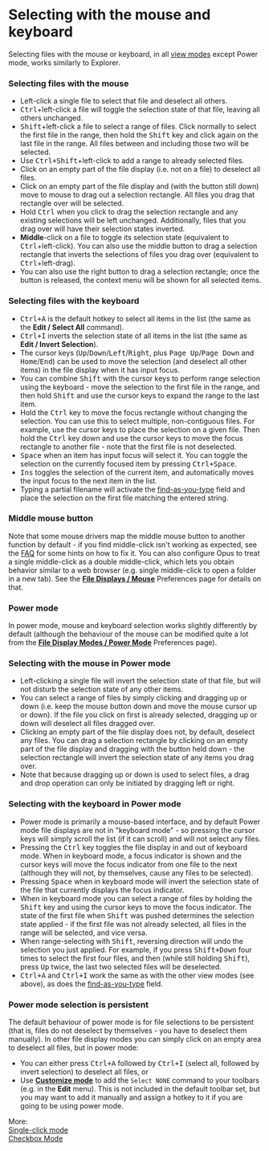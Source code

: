 # Selecting with the mouse and keyboard

Selecting files with the mouse or keyboard, in all [view modes](../the_lister/view_modes.md) except Power mode, works similarly to Explorer.

### Selecting files with the mouse

- Left-click a single file to select that file and deselect all others.
- <kbd>Ctrl</kbd>+left-click a file will toggle the selection state of that file, leaving all others unchanged.
- <kbd>Shift</kbd>+left-click a file to select a range of files. Click normally to select the first file in the range, then hold the <kbd>Shift</kbd> key and click again on the last file in the range. All files between and including those two will be selected.
- Use <kbd>Ctrl+Shift</kbd>+left-click to add a range to already selected files.
- Click on an empty part of the file display (i.e. not on a file) to deselect all files.
- Click on an empty part of the file display and (with the button still down) move to mouse to drag out a selection rectangle. All files you drag that rectangle over will be selected.
- Hold <kbd>Ctrl</kbd> when you click to drag the selection rectangle and any existing selections will be left unchanged. Additionally, files that you drag over will have their selection states inverted.
- **Middle**-click on a file to toggle its selection state (equivalent to <kbd>Ctrl</kbd>+left-click). You can also use the middle button to drag a selection rectangle that inverts the selections of files you drag over (equivalent to <kbd>Ctrl</kbd>+left-drag).
- You can also use the right button to drag a selection rectangle; once the button is released, the context menu will be shown for all selected items.

### Selecting files with the keyboard

- <kbd>Ctrl+A</kbd> is the default hotkey to select all items in the list (the same as the **Edit / Select All** command).
- <kbd>Ctrl+I</kbd> inverts the selection state of all items in the list (the same as **Edit / Invert Selection**).
- The cursor keys (<kbd>Up</kbd>/<kbd>Down</kbd>/<kbd>Left</kbd>/<kbd>Right</kbd>, plus <kbd>Page Up</kbd>/<kbd>Page Down</kbd> and <kbd>Home</kbd>/<kbd>End</kbd>) can be used to move the selection (and deselect all other items) in the file display when it has input focus.
- You can combine <kbd>Shift</kbd> with the cursor keys to perform range selection using the keyboard - move the selection to the first file in the range, and then hold <kbd>Shift</kbd> and use the cursor keys to expand the range to the last item.
- Hold the <kbd>Ctrl</kbd> key to move the focus rectangle without changing the selection. You can use this to select multiple, non-contiguous files. For example, use the cursor keys to place the selection on a given file. Then hold the <kbd>Ctrl</kbd> key down and use the cursor keys to move the focus rectangle to another file - note that the first file is not deselected.
- <kbd>Space</kbd> when an item has input focus will select it. You can toggle the selection on the currently focused item by pressing <kbd>Ctrl+Space</kbd>.
- <kbd>Ins</kbd> toggles the selection of the current item, and automatically moves the input focus to the next item in the list.
- Typing a partial filename will activate the [find-as-you-type](../the_lister/find-as-you-type_field.md) field and place the selection on the first file matching the entered string.

### Middle mouse button

Note that some mouse drivers map the middle mouse button to another function by default - if you find middle-click isn't working as expected, see the [FAQ](https://resource.dopus.com/t/how-to-make-logitech-mid-back-forward-buttons-work-in-opus/2972) for some hints on how to fix it. You can also configure Opus to treat a single middle-click as a double middle-click, which lets you obtain behavior similar to a web browser (e.g. single middle-click to open a folder in a new tab). See the **[File Displays / Mouse](/Manual/preferences/preferences_categories/file_displays/mouse/README.md)** Preferences page for details on that.

### Power mode

In power mode, mouse and keyboard selection works slightly differently by default (although the behaviour of the mouse can be modified quite a lot from the **[File Display Modes / Power Mode](/Manual/preferences/preferences_categories/file_display_modes/power_mode/README.md)** Preferences page).

### Selecting with the mouse in Power mode

- Left-clicking a single file will invert the selection state of that file, but will not disturb the selection state of any other items.
- You can select a range of files by simply clicking and dragging up or down (i.e. keep the mouse button down and move the mouse cursor up or down). If the file you click on first is already selected, dragging up or down will deselect all files dragged over.
- Clicking an empty part of the file display does not, by default, deselect any files. You can drag a selection rectangle by clicking on an empty part of the file display and dragging with the button held down - the selection rectangle will invert the selection state of any items you drag over.
- Note that because dragging up or down is used to select files, a drag and drop operation can only be initiated by dragging left or right.

### Selecting with the keyboard in Power mode

- Power mode is primarily a mouse-based interface, and by default Power mode file displays are not in "keyboard mode" - so pressing the cursor keys will simply scroll the list (if it can scroll) and will not select any files.
- Pressing the <kbd>Ctrl</kbd> key toggles the file display in and out of keyboard mode. When in keyboard mode, a focus indicator is shown and the cursor keys will move the focus indicator from one file to the next (although they will not, by themselves, cause any files to be selected).
- Pressing <kbd>Space</kbd> when in keyboard mode will invert the selection state of the file that currently displays the focus indicator.
- When in keyboard mode you can select a range of files by holding the <kbd>Shift</kbd> key and using the cursor keys to move the focus indicator. The state of the first file when <kbd>Shift</kbd> was pushed determines the selection state applied - if the first file was not already selected, all files in the range will be selected, and vice versa.
- When range-selecting with <kbd>Shift</kbd>, reversing direction will undo the selection you just applied. For example, if you press <kbd>Shift+Down</kbd> four times to select the first four files, and then (while still holding <kbd>Shift</kbd>), press <kbd>Up</kbd> twice, the last two selected files will be deselected.
- <kbd>Ctrl+A</kbd> and <kbd>Ctrl+I</kbd> work the same as with the other view modes (see above), as does the [find-as-you-type](../the_lister/find-as-you-type_field.md) field.

### Power mode selection is persistent

The default behaviour of power mode is for file selections to be persistent (that is, files do not deselect by themselves - you have to deselect them manually). In other file display modes you can simply click on an empty area to deselect all files, but in power mode:

- You can either press <kbd>Ctrl+A</kbd> followed by <kbd>Ctrl+I</kbd> (select all, followed by invert selection) to deselect all files, or
- Use **[Customize mode](/Manual/customize/README.md)** to add the `Select NONE` command to your toolbars (e.g. in the **Edit** menu). This is not included in the default toolbar set, but you may want to add it manually and assign a hotkey to it if you are going to be using power mode.

More:  
[Single-click mode](/Manual/basic_concepts/selecting_files/selecting_with_the_mouse_and_keyboard/single-click_mode.md)  
[Checkbox Mode](/Manual/basic_concepts/selecting_files/selecting_with_the_mouse_and_keyboard/checkbox_mode.md)  
